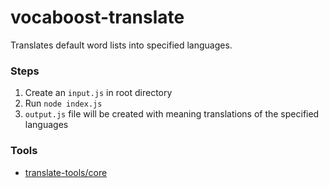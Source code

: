 # vocaboost-translate
Translates default word lists into specified languages.

### Steps

1. Create an `input.js` in root directory
1. Run `node index.js`
1. `output.js` file will be created with meaning translations of the specified languages

### Tools
* [translate-tools/core](https://github.com/translate-tools/core)
